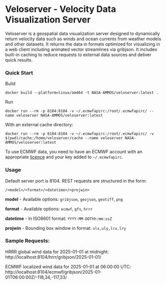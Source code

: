 # Veloserver - Velocity Data Visualization Server

Veloserver is a geospatial data visualization server designed to dynamically return velocity data such as winds and ocean currents from weather models and other datasets. It returns the data in formats optimized for visualizing in a web client including animated vector streamlines via gribjson. It includes built-in caching to reduce requests to external data sources and deliver quick results.

### Quick Start

Build
```
docker build --platform=linux/amd64 -t NASA-AMMOS/veloserver:latest .
```

Run
```
docker run --rm -p 8104:8104 -v ~/.ecmwfapirc:/root/.ecmwfapirc/ --name veloserver NASA-AMMOS/veloserver:latest
```

With an external cache directory:
```
docker run --rm -p 8104:8104 -v ~/.ecmwfapirc:/root/.ecmwfapirc/ -v $(pwd)/cache:/home/veloserver/cache --name veloserver NASA-AMMOS/veloserver:latest
```

To use ECMWF data, you need to have an ECMWF account with an appropriate [licence](https://www.ecmwf.int/en/forecasts/accessing-forecasts/licences-available) and your key added to `~/.ecmwfapirc`.


### Usage

Default server port is 8104. REST requests are structured in the form:

`/<model>/<format>/<datetime>/<projwin>`

**model** - Available options: `gribjson`, `geojson`, `geotiff`, `png`

**format** - Available options: `ecmwf`, `gfs`, `hrrr`

**datetime** - In ISO8601 format: `YYYY-MM-DDThh:mm:ssZ`

**projwin** - Bounding box window in format: `ulx,uly,lrx,lry`


### Sample Requests:

HRRR global wind data for 2025-01-01 at midnight: http://localhost:8104/hrrr/gribjson/2025-01-01/

ECMWF localized wind data for 2025-01-01 at 06:00:00 UTC: http://localhost:8104/ecmwf/gribjson/2025-01-01T06:00:00Z/-118,34,-117,33/
